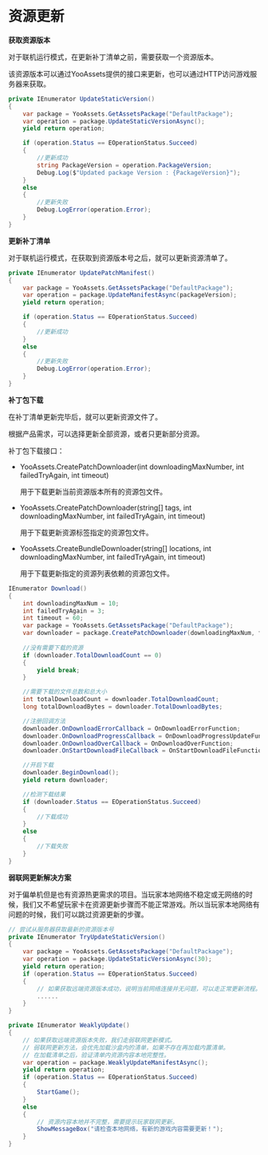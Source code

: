 # 资源更新

**获取资源版本**

对于联机运行模式，在更新补丁清单之前，需要获取一个资源版本。

该资源版本可以通过YooAssets提供的接口来更新，也可以通过HTTP访问游戏服务器来获取。

````c#
private IEnumerator UpdateStaticVersion()
{
    var package = YooAssets.GetAssetsPackage("DefaultPackage");
    var operation = package.UpdateStaticVersionAsync();
    yield return operation;

    if (operation.Status == EOperationStatus.Succeed)
    {
        //更新成功
        string PackageVersion = operation.PackageVersion;
        Debug.Log($"Updated package Version : {PackageVersion}");
    }
    else
    {
        //更新失败
        Debug.LogError(operation.Error);
    }
}
````

**更新补丁清单**

对于联机运行模式，在获取到资源版本号之后，就可以更新资源清单了。

````c#
private IEnumerator UpdatePatchManifest()
{
    var package = YooAssets.GetAssetsPackage("DefaultPackage");
    var operation = package.UpdateManifestAsync(packageVersion);
    yield return operation;

    if (operation.Status == EOperationStatus.Succeed)
    {
        //更新成功
    }
    else
    {
        //更新失败
        Debug.LogError(operation.Error);
    }
}
````

**补丁包下载**

在补丁清单更新完毕后，就可以更新资源文件了。

根据产品需求，可以选择更新全部资源，或者只更新部分资源。

补丁包下载接口：

- YooAssets.CreatePatchDownloader(int downloadingMaxNumber, int failedTryAgain, int timeout)

  用于下载更新当前资源版本所有的资源包文件。

- YooAssets.CreatePatchDownloader(string[] tags, int downloadingMaxNumber, int failedTryAgain, int timeout)

  用于下载更新资源标签指定的资源包文件。

- YooAssets.CreateBundleDownloader(string[] locations, int downloadingMaxNumber, int failedTryAgain, int timeout)

  用于下载更新指定的资源列表依赖的资源包文件。

````c#
IEnumerator Download()
{
    int downloadingMaxNum = 10;
    int failedTryAgain = 3;
    int timeout = 60;
    var package = YooAssets.GetAssetsPackage("DefaultPackage");
    var downloader = package.CreatePatchDownloader(downloadingMaxNum, failedTryAgain, timeout);
    
    //没有需要下载的资源
    if (downloader.TotalDownloadCount == 0)
    {        
        yield break;
    }

    //需要下载的文件总数和总大小
    int totalDownloadCount = downloader.TotalDownloadCount;
    long totalDownloadBytes = downloader.TotalDownloadBytes;    

    //注册回调方法
    downloader.OnDownloadErrorCallback = OnDownloadErrorFunction;
    downloader.OnDownloadProgressCallback = OnDownloadProgressUpdateFunction;
    downloader.OnDownloadOverCallback = OnDownloadOverFunction;
    downloader.OnStartDownloadFileCallback = OnStartDownloadFileFunction;

    //开启下载
    downloader.BeginDownload();
    yield return downloader;

    //检测下载结果
    if (downloader.Status == EOperationStatus.Succeed)
    {
        //下载成功
    }
    else
    {
        //下载失败
    }
}
````

**弱联网更新解决方案**

对于偏单机但是也有资源热更需求的项目。当玩家本地网络不稳定或无网络的时候，我们又不希望玩家卡在资源更新步骤而不能正常游戏。所以当玩家本地网络有问题的时候，我们可以跳过资源更新的步骤。

````c#
// 尝试从服务器获取最新的资源版本号
private IEnumerator TryUpdateStaticVersion()
{
    var package = YooAssets.GetAssetsPackage("DefaultPackage");
    var operation = package.UpdateStaticVersionAsync(30);
    yield return operation;
    if (operation.Status == EOperationStatus.Succeed)
    {
        // 如果获取远端资源版本成功，说明当前网络连接并无问题，可以走正常更新流程。
        ......
    }
}

private IEnumerator WeaklyUpdate()
{
    // 如果获取远端资源版本失败，我们走弱联网更新模式。
    // 弱联网更新方法，会优先加载沙盒内的清单，如果不存在再加载内置清单。
    // 在加载清单之后，验证清单内资源内容本地完整性。
    var operation = package.WeaklyUpdateManifestAsync();
    yield return operation;
    if (operation.Status == EOperationStatus.Succeed)
    {
        StartGame();
    }
    else
    {
        // 资源内容本地并不完整，需要提示玩家联网更新。
        ShowMessageBox("请检查本地网络，有新的游戏内容需要更新！");
    }
}
````

